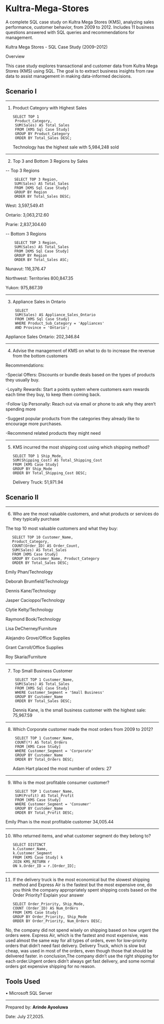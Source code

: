 # Kultra-Mega-Stores
A complete SQL case study on Kultra Mega Stores (KMS), analyzing sales performance, customer behavior, from 2009 to 2012. 
Includes 11 business questions answered with SQL queries and recommendations for management.

Kultra Mega Stores - SQL Case Study (2009–2012)

Overview

This case study explores transactional and customer data from Kultra Mega Stores (KMS) using SQL. The goal is to extract business insights from raw data to assist management in making data-informed decisions.

 ## Scenario I
________________________________________
1. Product Category with Highest Sales

    
       SELECT TOP 1
        Product_Category, 
        SUM(Sales) AS Total_Sales
        FROM [KMS Sql Case Study]
        GROUP BY Product_Category
        ORDER BY Total_Sales DESC;
   
   Technology has the highest sale with	5,984,248 sold

________________________________________
2. Top 3 and Bottom 3 Regions by Sales
   
-- Top 3 Regions

        SELECT TOP 3 Region,
        SUM(Sales) AS Total_Sales
        FROM [KMS Sql Case Study]
        GROUP BY Region
        ORDER BY Total_Sales DESC;

West:	3,597,549.41

Ontario:	3,063,212.60

Prarie:	2,837,304.60

-- Bottom 3 Regions

        SELECT TOP 3 Region,
        SUM(Sales) AS Total_Sales
        FROM [KMS Sql Case Study]
        GROUP BY Region
        ORDER BY Total_Sales ASC;

Nunavut: 116,376.47

Northwest: Territories	800,847.35

Yukon:	975,867.39
________________________________________
3. Appliance Sales in Ontario
   
        SELECT 
        SUM(Sales) AS Appliance_Sales_Ontario
        FROM [KMS Sql Case Study]
        WHERE Product_Sub_Category = 'Appliances'
        AND Province = 'Ontario';
   
Appliance Sales Ontario: 202,346.84
___________________________________________
4. Advise the management of KMS on what to do to increase the revenue from the bottom customers
   
 Recommendations:
 
   -Special Offers: Discounts or bundle deals based on the types of products they usually buy.
    
   -Loyalty Rewards: Start a points system where customers earn rewards each time they buy, to keep them coming back.
    
   -Follow Up Personally: Reach out via email or phone to ask why they aren’t spending more
    
   -Suggest popular products from the categories they already like to encourage more purchases.
    
   -Recommend related products they might need

______________________________________
5. KMS incurred the most shipping cost using which shipping method?

       SELECT TOP 1 Ship_Mode, 
       SUM(Shipping_Cost) AS Total_Shipping_Cost
       FROM [KMS Case Study]
       GROUP BY Ship_Mode
       ORDER BY Total_Shipping_Cost DESC;

   Delivery Truck:	51,971.94
   
## Scenario II
________________________________________
6. Who are the most valuable customers, 
and what products or services do they typically 
purchase

The top 10 most valuable customers and what they buy:

       SELECT TOP 10 Customer_Name, 
       Product_Category,
       COUNT(Order_ID) AS Order_Count,
       SUM(Sales) AS Total_Sales
       FROM [KMS Case Study]
       GROUP BY Customer_Name, Product_Category
       ORDER BY Total_Sales DESC;

Emily Phan/Technology	    

Deborah Brumfield/Technology	     

Dennis Kane/Technology	    

Jasper Cacioppo/Technology	     

Clytie Kelty/Technology	     

Raymond Book/Technology	     

Lisa DeCherney/Furniture	      

Alejandro Grove/Office Supplies	

Grant Carroll/Office Supplies	

Roy Skaria/Furniture	      
________________________________________
7. Top Small Business Customer
   
        SELECT TOP 1 Customer_Name, 
        SUM(Sales) AS Total_Sales
        FROM [KMS Sql Case Study]
        WHERE Customer_Segment = 'Small Business'
        GROUP BY Customer_Name
        ORDER BY Total_Sales DESC;
   
   Dennis Kane,	is the small business customer with the highest sale: 75,967.59
________________________________________
8. Which Corporate customer made the most orders from 2009 to 2012?
   
        SELECT TOP 1 Customer_Name, 
        COUNT(*) AS Total_Orders
        FROM [KMS Case Study]
        WHERE Customer_Segment = 'Corporate'
        GROUP BY Customer_Name
        ORDER BY Total_Orders DESC;
   
   Adam Hart placed the most number of orders: 27
________________________________________
9. Who is the most profitable consumer customer?

        SELECT TOP 1 Customer_Name, 
        SUM(Profit) AS Total_Profit
        FROM [KMS Case Study]
        WHERE Customer_Segment = 'Consumer'
        GROUP BY Customer_Name
        ORDER BY Total_Profit DESC;

Emily Phan is the most profitable customer	34,005.44
________________________________________
10. Who returned items, and what customer segment do they belong to?

    	SELECT DISTINCT 
        k.Customer_Name, 
        k.Customer_Segment
        FROM [KMS Case Study] k
        JOIN KMS_RETURN r 
        ON k.Order_ID = r.[Order_ID];

________________________________________
11. If the delivery truck is the most economical but the slowest shipping method and 
Express Air is the fastest but the most expensive one, do you think the company appropriately spent shipping costs based on the Order Priority? Explain your answer 

        SELECT Order_Priority, Ship_Mode, 
        COUNT (Order_ID) AS Num_Orders
        FROM [KMS Case Study]
        GROUP BY Order_Priority, Ship_Mode
        ORDER BY Order_Priority, Num_Orders DESC;
       
No, the company did not spend wisely on shipping based on how urgent the orders were.
Express Air, which is the fastest and most expensive, was used almost the same way for all types of orders, even for low-priority orders that didn’t need fast delivery.
Delivery Truck, which is slow but cheap, was used in most of the orders, even though those that should be delivered faster.
in conclusion,The company didn’t use the right shipping for each order.Urgent orders didn’t always get fast delivery, and some normal orders got expensive shipping for no reason.

## Tools Used

•	Microsoft SQL Server
________________________________________

Prepared by: **Arinde Ayooluwa**

Date: July 27,2025.
   









   










   

   
   



    

